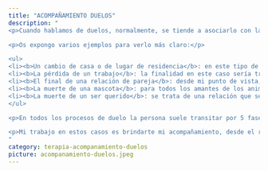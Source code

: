 ```yaml
---
title: "ACOMPAÑAMIENTO DUELOS"
description: "
<p>Cuando hablamos de duelos, normalmente, se tiende a asociarlo con la muerte de algún ser querido. Desde mi humilde punto de vista, el duelo es un proceso natural de la persona, que se produce ante una pérdida significativa en su vida, sea voluntaria o involuntariamente.</p>

<p>Os expongo varios ejemplos para verlo más claro:</p>

<ul>
<li><b>Un cambio de casa o de lugar de residencia</b>: en este tipo de casos implicaría el tener que trabajar la despedida de todo aquello que nos unió emocionalmente a esa casa o ese lugar.</li>
<li><b>La pérdida de un trabajo</b>: la finalidad en este caso sería trabajar la pérdida del trabajo en sí y todas las relaciones que tenían lugar en él.</li>
<li><b>El final de una relación de pareja</b>: desde mi punto de vista, es imprescindible realizar un buen trabajo emocional antes de iniciar el proceso de duelo, siempre respetando y partiendo desde la fase en la que esté la persona. El trabajo final o la meta a conseguir sería llegar a hacer una buena despedida. El llevar a cabo un buen trabajo emocional y una buena despedida es imprescindible para prepararse e ir sano y sin condicionantes hacia futuras relaciones.</li>
<li><b>La muerte de una mascota</b>: para todos los amantes de los animales, la pérdida de una mascota se vive con igual intensidad que la pérdida de un ser querido, ya que es un miembro más de la familia. Mi propuesta para estos casos es acompañar a las personas en el proceso para que puedan llegar a un buen cierre de su duelo.</li>
<li><b>La muerte de un ser querido</b>: se trata de una relación que se acaba y que no va a volver nunca más y asimilarlo cuesta trabajo pero mientras no realicemos el proceso de despedida que conlleva el proceso de duelo no podremos cerrar la herida.</li>
</ul>

<p>En todos los procesos de duelo la persona suele transitar por 5 fases: la negación, la ira, la negociación, la depresión y la aceptación pero cada persona es un mundo y transita las fases de una manera u otra, no hay un orden establecido para ello.</p>

<p>Mi trabajo en estos casos es brindarte mi acompañamiento, desde el respeto más profundo, para ayudarte a transitar todas y cada una de las fases por las que estés pasando a fin de que no se quede ningún bloqueo emocional en ninguna de ellas y se pueda llegar a conseguir cerrar el proceso con una bonita despedida.</p>
"
category: terapia-acompanamiento-duelos
picture: acompanamiento-duelos.jpeg
---
```

